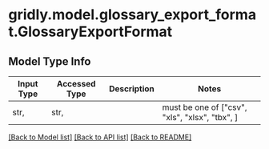 # gridly.model.glossary_export_format.GlossaryExportFormat

## Model Type Info
Input Type | Accessed Type | Description | Notes
------------ | ------------- | ------------- | -------------
str,  | str,  |  | must be one of ["csv", "xls", "xlsx", "tbx", ] 

[[Back to Model list]](../../README.md#documentation-for-models) [[Back to API list]](../../README.md#documentation-for-api-endpoints) [[Back to README]](../../README.md)

